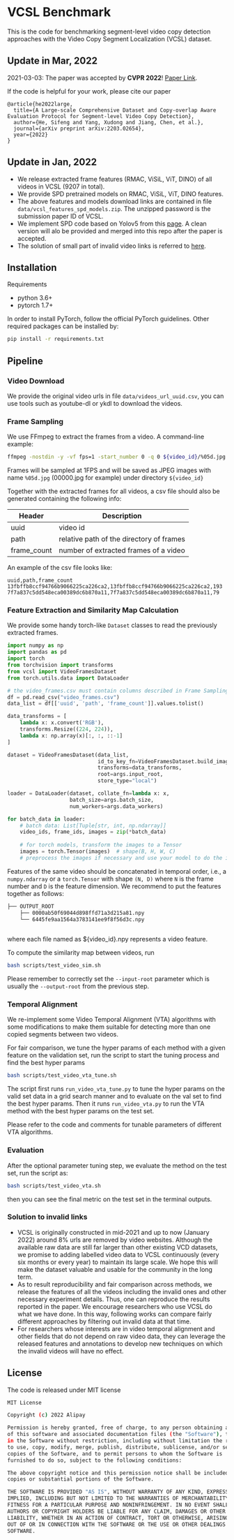 # VCSL Benchmark

This is the code for benchmarking segment-level video copy detection approaches
with the Video Copy Segment Localization (VCSL) dataset.

## Update in Mar, 2022
2021-03-03: The paper was accepted by **CVPR 2022**! [Paper Link](https://arxiv.org/abs/2203.02654). 

If the code is helpful for your work, please cite our paper
```
@article{he2022large,
  title={A Large-scale Comprehensive Dataset and Copy-overlap Aware Evaluation Protocol for Segment-level Video Copy Detection},
  author={He, Sifeng and Yang, Xudong and Jiang, Chen, et al.},
  journal={arXiv preprint arXiv:2203.02654},
  year={2022}
}
```

## Update in Jan, 2022
- We release extracted frame features (RMAC, ViSiL, ViT, DINO) of all videos in VCSL (9207 in total).
- We provide SPD pretrained models on RMAC, ViSiL, ViT, DINO features. 
- The above features and models download links are contained in file `data/vcsl_features_spd_models.zip`.
The unzipped password is the submission paper ID of VCSL.
- We implement SPD code based on Yolov5 from this [page](https://github.com/ultralytics/yolov5). 
 A clean version will alo be provided and merged into this repo after the paper is accepted.
- The solution of small part of invalid video links is referred to [here](#solution-to-invalid-links).

## Installation

Requirements
 - python 3.6+
 - pytorch 1.7+
 
In order to install PyTorch, follow the official PyTorch guidelines.
Other required packages can be installed by:
```bash
pip install -r requirements.txt
``` 

## Pipeline

### Video Download
We provide the original video urls in file `data/videos_url_uuid.csv`, you can use tools such as youtube-dl or ykdl to download
the videos. 

### Frame Sampling
We use FFmpeg to extract the frames from a video.
A command-line example:
```bash
ffmpeg -nostdin -y -vf fps=1 -start_number 0 -q 0 ${video_id}/%05d.jpg
``` 
Frames will be sampled at 1FPS and will be saved as JPEG images 
with name `%05d.jpg` (00000.jpg for example) under directory `${video_id}`

Together with the extracted frames for all videos, a csv file should also be
generated containing the following info:

| Header | Description |
| ----------- | ----------- |
| uuid | video id |
| path | relative path of the directory of frames |
| frame_count | number of extracted frames of a video |

An example of the csv file looks like:
```
uuid,path,frame_count
13fbffb8ccf94766b9066225ca226ca2,13fbffb8ccf94766b9066225ca226ca2,193
7f7a837c5dd548eca00389dc6b870a11,7f7a837c5dd548eca00389dc6b870a11,79
```


### Feature Extraction and Similarity Map Calculation

We provide some handy torch-like `Dataset` classes to read the previously extracted frames.
```python
import numpy as np
import pandas as pd
import torch
from torchvision import transforms
from vcsl import VideoFramesDataset
from torch.utils.data import DataLoader

# the video_frames.csv must contain columns described in Frame Sampling
df = pd.read_csv("video_frames.csv")
data_list = df[['uuid', 'path', 'frame_count']].values.tolist()

data_transforms = [
    lambda x: x.convert('RGB'),
    transforms.Resize((224, 224)),
    lambda x: np.array(x)[:, :, ::-1]
]

dataset = VideoFramesDataset(data_list,
                             id_to_key_fn=VideoFramesDataset.build_image_key,
                             transforms=data_transforms,
                             root=args.input_root,
                             store_type="local")

loader = DataLoader(dataset, collate_fn=lambda x: x,
                    batch_size=args.batch_size,
                    num_workers=args.data_workers)

for batch_data in loader:
    # batch data: List[Tuple[str, int, np.ndarray]]
    video_ids, frame_ids, images = zip(*batch_data)
    
    # for torch models, transform the images to a Tensor
    images = torch.Tensor(images)  # shape(B, H, W, C)
    # preprocess the images if necessary and use your model to do the inference

```
Features of the same video should be concatenated in temporal order, i.e., a `numpy.ndarray`
or a `torch.Tensor` with shape `(N, D)` where `N` is the frame number and `D` is the feature dimension.
We recommend to put the features together as follows:
```bash
├── OUTPUT_ROOT
    ├── 0000ab50f69044d898ffd71a3d215a81.npy
    └── 6445fe9aa1564a3783141ee9f8f56d3c.npy
    
``` 
where each file named as ${video_id}.npy represents a video feature.

To compute the similarity map between videos, run
```bash
bash scripts/test_video_sim.sh
```
Please remember to correctly set the `--input-root` parameter 
which is usually the `--output-root` from the previous step. 

### Temporal Alignment
We re-implement some Video Temporal Alignment (VTA) algorithms with some modifications to
make them suitable for detecting more than one copied segments between two videos.

For fair comparison, we tune the hyper params of each method with a given feature on
the validation set, run the script to start the tuning process and find the best hyper params
```bash
bash scripts/test_video_vta_tune.sh
```
The script first runs `run_video_vta_tune.py` to tune the hyper params on the valid set data in a grid search manner
 and to evaluate on the val set to find the best hyper params.
Then it runs `run_video_vta.py` to run the VTA method with the best hyper params on the test set.

Please refer to the code and comments for tunable parameters of different VTA algorithms. 

### Evaluation
After the optional parameter tuning step, we evaluate the method on the test set,
run the script as:
```bash
bash scripts/test_video_vta.sh
```
 then you can see the final metric on the test set in the terminal outputs.
 
### Solution to invalid links
- VCSL is originally constructed in mid-2021 and up to now (January 2022) around 8% urls are removed by video websites. 
Although the available raw data are still far larger than other existing VCD datasets, we promise to adding labelled video 
data to VCSL continuously (every six months or every year) to maintain its large scale. We hope this will make the dataset 
valuable and usable for the community in the long term.
- As to result reproducibility and fair comparison across methods, we release the features of all the videos including the 
invalid ones and other necessary experiment details. Thus, one can reproduce the results reported in the paper. 
We encourage researchers who use VCSL do what we have done. In this way, following works can compare fairly different 
approaches by filtering out invalid data at that time.
- For researchers whose interests are in video temporal alignment and other fields that do not depend on raw video data, 
they can leverage the released features and annotations to develop new techniques on which the invalid videos will have no effect.
 
## License
The code is released under MIT license

```bash
MIT License

Copyright (c) 2022 Alipay

Permission is hereby granted, free of charge, to any person obtaining a copy
of this software and associated documentation files (the "Software"), to deal
in the Software without restriction, including without limitation the rights
to use, copy, modify, merge, publish, distribute, sublicense, and/or sell
copies of the Software, and to permit persons to whom the Software is
furnished to do so, subject to the following conditions:

The above copyright notice and this permission notice shall be included in all
copies or substantial portions of the Software.

THE SOFTWARE IS PROVIDED "AS IS", WITHOUT WARRANTY OF ANY KIND, EXPRESS OR
IMPLIED, INCLUDING BUT NOT LIMITED TO THE WARRANTIES OF MERCHANTABILITY,
FITNESS FOR A PARTICULAR PURPOSE AND NONINFRINGEMENT. IN NO EVENT SHALL THE
AUTHORS OR COPYRIGHT HOLDERS BE LIABLE FOR ANY CLAIM, DAMAGES OR OTHER
LIABILITY, WHETHER IN AN ACTION OF CONTRACT, TORT OR OTHERWISE, ARISING FROM,
OUT OF OR IN CONNECTION WITH THE SOFTWARE OR THE USE OR OTHER DEALINGS IN THE
SOFTWARE.
``` 

